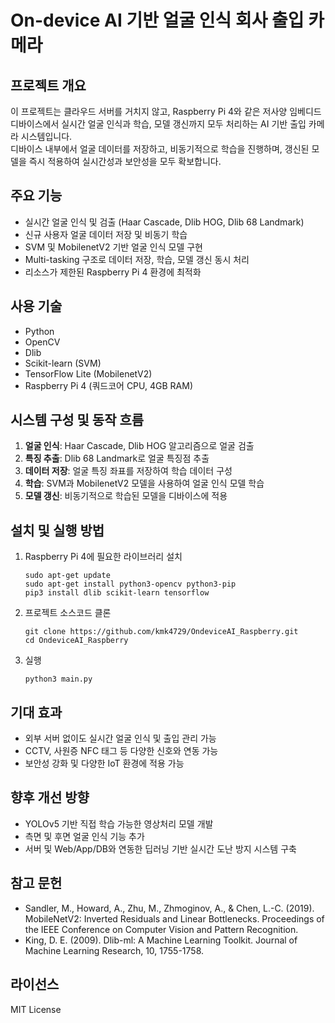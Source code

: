 # On-device AI 기반 얼굴 인식 회사 출입 카메라

## 프로젝트 개요
이 프로젝트는 클라우드 서버를 거치지 않고, Raspberry Pi 4와 같은 저사양 임베디드 디바이스에서 실시간 얼굴 인식과 학습, 모델 갱신까지 모두 처리하는 AI 기반 출입 카메라 시스템입니다.  
디바이스 내부에서 얼굴 데이터를 저장하고, 비동기적으로 학습을 진행하며, 갱신된 모델을 즉시 적용하여 실시간성과 보안성을 모두 확보합니다.

## 주요 기능
- 실시간 얼굴 인식 및 검출 (Haar Cascade, Dlib HOG, Dlib 68 Landmark)
- 신규 사용자 얼굴 데이터 저장 및 비동기 학습
- SVM 및 MobilenetV2 기반 얼굴 인식 모델 구현
- Multi-tasking 구조로 데이터 저장, 학습, 모델 갱신 동시 처리
- 리소스가 제한된 Raspberry Pi 4 환경에 최적화

## 사용 기술
- Python
- OpenCV
- Dlib
- Scikit-learn (SVM)
- TensorFlow Lite (MobilenetV2)
- Raspberry Pi 4 (쿼드코어 CPU, 4GB RAM)

## 시스템 구성 및 동작 흐름
1. **얼굴 인식**: Haar Cascade, Dlib HOG 알고리즘으로 얼굴 검출
2. **특징 추출**: Dlib 68 Landmark로 얼굴 특징점 추출
3. **데이터 저장**: 얼굴 특징 좌표를 저장하여 학습 데이터 구성
4. **학습**: SVM과 MobilenetV2 모델을 사용하여 얼굴 인식 모델 학습
5. **모델 갱신**: 비동기적으로 학습된 모델을 디바이스에 적용

## 설치 및 실행 방법
1. Raspberry Pi 4에 필요한 라이브러리 설치
    ```
    sudo apt-get update
    sudo apt-get install python3-opencv python3-pip
    pip3 install dlib scikit-learn tensorflow
    ```
2. 프로젝트 소스코드 클론
    ```
    git clone https://github.com/kmk4729/OndeviceAI_Raspberry.git
    cd OndeviceAI_Raspberry
    ```
3. 실행
    ```
    python3 main.py
    ```

## 기대 효과
- 외부 서버 없이도 실시간 얼굴 인식 및 출입 관리 가능
- CCTV, 사원증 NFC 태그 등 다양한 신호와 연동 가능
- 보안성 강화 및 다양한 IoT 환경에 적용 가능

## 향후 개선 방향
- YOLOv5 기반 직접 학습 가능한 영상처리 모델 개발
- 측면 및 후면 얼굴 인식 기능 추가
- 서버 및 Web/App/DB와 연동한 딥러닝 기반 실시간 도난 방지 시스템 구축

## 참고 문헌
- Sandler, M., Howard, A., Zhu, M., Zhmoginov, A., & Chen, L.-C. (2019). MobileNetV2: Inverted Residuals and Linear Bottlenecks. Proceedings of the IEEE Conference on Computer Vision and Pattern Recognition.
- King, D. E. (2009). Dlib-ml: A Machine Learning Toolkit. Journal of Machine Learning Research, 10, 1755-1758.

## 라이선스
MIT License
